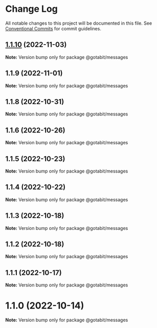 # Change Log

All notable changes to this project will be documented in this file.
See [Conventional Commits](https://conventionalcommits.org) for commit guidelines.

## [1.1.10](https://github.com/gotabit/sdk-ts/compare/@gotabit/messages@1.1.9...@gotabit/messages@1.1.10) (2022-11-03)

**Note:** Version bump only for package @gotabit/messages

## 1.1.9 (2022-11-01)

**Note:** Version bump only for package @gotabit/messages

## 1.1.8 (2022-10-31)

**Note:** Version bump only for package @gotabit/messages

## 1.1.6 (2022-10-26)

**Note:** Version bump only for package @gotabit/messages

## 1.1.5 (2022-10-23)

**Note:** Version bump only for package @gotabit/messages

## 1.1.4 (2022-10-22)

**Note:** Version bump only for package @gotabit/messages

## 1.1.3 (2022-10-18)

**Note:** Version bump only for package @gotabit/messages

## 1.1.2 (2022-10-18)

**Note:** Version bump only for package @gotabit/messages

## 1.1.1 (2022-10-17)

**Note:** Version bump only for package @gotabit/messages

# 1.1.0 (2022-10-14)

**Note:** Version bump only for package @gotabit/messages
